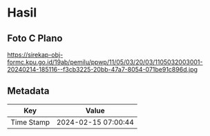 # Hasil

## Foto C Plano

https://sirekap-obj-formc.kpu.go.id/19ab/pemilu/ppwp/11/05/03/20/03/1105032003001-20240214-185116--f3cb3225-20bb-47a7-8054-071be91c896d.jpg


## Metadata

| Key        | Value               |
| ---------- | ------------------- |
| Time Stamp | 2024-02-15 07:00:44 |



